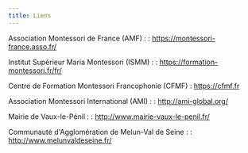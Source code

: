 ```yaml
---
title: Liens
---
```


Association Montessori de France (AMF) :
: <https://montessori-france.asso.fr/>

Institut Supérieur Maria Montessori (ISMM) :
: <https://formation-montessori.fr/fr/>

Centre de Formation Montessori Francophonie (CFMF)
: <https://cfmf.fr>

Association Montessori International (AMI) :
: <http://ami-global.org/>

Mairie de Vaux-le-Pénil :
: <http://www.mairie-vaux-le-penil.fr/>

Communauté d'Agglomération de Melun-Val de Seine :
: <http://www.melunvaldeseine.fr/>
